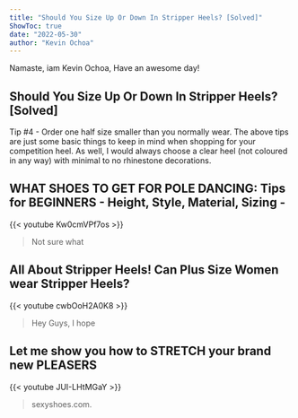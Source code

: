 ```yaml
---
title: "Should You Size Up Or Down In Stripper Heels? [Solved]"
ShowToc: true 
date: "2022-05-30"
author: "Kevin Ochoa" 
---
```


Namaste, iam Kevin Ochoa, Have an awesome day!
## Should You Size Up Or Down In Stripper Heels? [Solved]
Tip #4 - Order one half size smaller than you normally wear. The above tips are just some basic things to keep in mind when shopping for your competition heel. As well, I would always choose a clear heel (not coloured in any way) with minimal to no rhinestone decorations.

## WHAT SHOES TO GET FOR POLE DANCING: Tips for BEGINNERS - Height, Style, Material, Sizing -
{{< youtube Kw0cmVPf7os >}}
>Not sure what 

## All About Stripper Heels! Can Plus Size Women wear Stripper Heels?
{{< youtube cwbOoH2A0K8 >}}
>Hey Guys, I hope 

## Let me show you how to STRETCH your brand new PLEASERS
{{< youtube JUI-LHtMGaY >}}
>sexyshoes.com.

